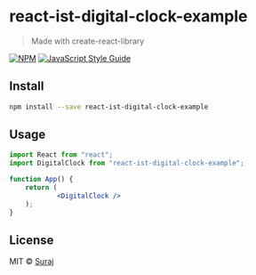 # react-ist-digital-clock-example

> Made with create-react-library

[![NPM](https://img.shields.io/npm/v/react-ist-digital-clock.svg)](https://www.npmjs.com/package/react-ist-digital-clock) [![JavaScript Style Guide](https://img.shields.io/badge/code_style-standard-brightgreen.svg)](https://standardjs.com)

## Install

```bash
npm install --save react-ist-digital-clock-example
```

## Usage

```jsx
import React from "react";
import DigitalClock from "react-ist-digital-clock-example";

function App() {
    return (
            <DigitalClock />
    );
}
```

## License

MIT © [Suraj](https://github.com/Suraj)
